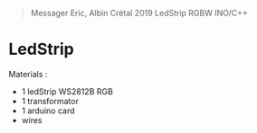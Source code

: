 > Messager Eric, Albin Crétal
> 2019
> LedStrip RGBW
> INO/C++


# LedStrip

Materials : 
- 1 ledStrip WS2812B RGB
- 1 transformator
- 1 arduino card
- wires